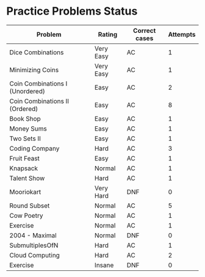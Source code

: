 # Practice Problems Status
Problem|Rating|Correct cases|Attempts
-|-|-|-
Dice Combinations|Very Easy|AC|1
Minimizing Coins|Very Easy|AC|1
Coin Combinations I (Unordered)|Easy|AC|2
Coin Combinations II (Ordered)|Easy|AC|8
Book Shop|Easy|AC|1
Money Sums|Easy|AC|1
Two Sets II|Easy|AC|1
Coding Company|Hard|AC|3
Fruit Feast|Easy|AC|1
Knapsack|Normal|AC|1
Talent Show|Hard|AC|1
Mooriokart|Very Hard|DNF|0
Round Subset|Normal|AC|5
Cow Poetry|Normal|AC|1
Exercise|Normal|AC|1
2004 - Maximal|Normal|DNF|0
SubmultiplesOfN|Hard|AC|1
Cloud Computing|Hard|AC|2
Exercise|Insane|DNF|0
